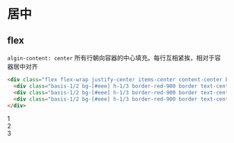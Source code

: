 # 居中

## flex

`algin-content: center` 所有行朝向容器的中心填充。每行互相紧挨，相对于容器居中对齐
```html
<div class="flex flex-wrap justify-center items-center content-center bg-black h-[300px] w-2/3">
  <div class="basis-1/2 bg-[#eee] h-1/3 border-red-900 border text-center text-black align-middle">1</div>
  <div class="basis-1/2 bg-[#eee] h-1/3 border-red-900 border text-center text-black align-middle">2</div>
  <div class="basis-1/2 bg-[#eee] h-1/3 border-red-900 border text-center text-black align-middle">3</div>
</div>
```

<div class="flex flex-wrap justify-center items-center content-center bg-black h-[300px] w-2/3">
  <div class="basis-1/2 bg-[#eee] h-1/3 border-red-900 border text-center text-black align-middle">1</div>
  <div class="basis-1/2 bg-[#eee] h-1/3 border-red-900 border text-center text-black align-middle">2</div>
  <div class="basis-1/2 bg-[#eee] h-1/3 border-red-900 border text-center text-black align-middle">3</div>
</div>
